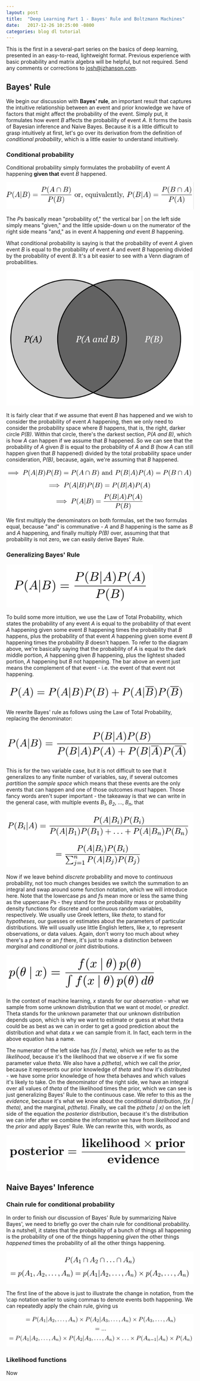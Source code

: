 ```yaml
---
layout: post
title:  "Deep Learning Part 1 - Bayes' Rule and Boltzmann Machines"
date:   2017-12-26 10:25:00 -0800
categories: blog dl tutorial
---
```


This is the first in a several-part series on the basics of deep learning, presented in an easy-to-read, lightweight format. Previous experience with basic probability and matrix algebra will be helpful, but not required. Send any comments or corrections to [josh@jzhanson.com](mailto:josh@jzhanson.com).

## Bayes' Rule

We begin our discussion with **Bayes' rule**, an important result that captures the intuitive relationship between an event and prior knowledge we have of factors that might affect the probability of the event. Simply put, it formulates how event *B* affects the probability of event *A*. It forms the basis of Bayesian inference and Naive Bayes. Because it is a little difficult to grasp intuitively at first, let's go over its derivation from the definition of *conditional probability*, which is a little easier to understand intuitively.

### Conditional probability

Conditional probability simply formulates the probability of event *A* happening **given that** event *B* happened.

![Conditional probability](/img/dl-part-1/conditional-1.png "Basic conditional probability")

The *P*s basically mean "probability of," the vertical bar \| on the left side simply means "given," and the little upside-down u on the numerator of the right side means "and," as in event *A* happening *and* event *B* happening.

What conditional probability is saying is that the probability of event *A* given event *B* is equal to the probability of event *A* and event *B* happening divided by the probability of event *B*. It's a bit easier to see with a Venn diagram of probabilities.

![Conditional probability illustrated](/img/dl-part-1/conditional-2.png "Conditional probability illustrated")

It is fairly clear that if we assume that event *B* has happened and we wish to consider the probability of event *A* happening, then we only need to consider the probability space where *B* happens, that is, the right, darker circle *P(B)*. Within that circle, there's the darkest section, *P(A and B)*, which is how *A* can happen if we assume that *B* happened. So we can see that the probability of *A* given *B* is equal to the probability of *A* and *B* (how *A* can still happen given that *B* happened) divided by the total probability space under consideration, *P(B)*, because, again, we're assuming that *B* happened.

![Bayes' from conditional probability](/img/dl-part-1/conditional-3.png "Derivation of Bayes' Rule")

We first multiply the denominators on both formulas, set the two formulas equal, because "and" is communative - *A* and *B* happening is the same as *B* and *A* happening, and finally multiply *P(B)* over, assuming that that probability is not zero, we can easily derive Bayes' Rule.

### Generalizing Bayes' Rule

![Vanilla Bayes' Rule](/img/dl-part-1/bayes-rule-1.png "Straight out of probability 101")

To build some more intuition, we use the Law of Total Probability, which states the probability of any event *A* is equal to the probability of that event *A* happening given some event *B* happening times the probability that *B* happens, plus the probability of that event *A* happening given some event *B* happening times the probability *B* doesn't happen. To refer to the diagram above, we're basically saying that the probability of *A* is equal to the dark middle portion, *A* happening given *B* happening, plus the lightest shaded portion, *A* happening but *B* not happening. The bar above an event just means the complement of that event - i.e. the event of that event not happening.

![Law of Total Probability](/img/dl-part-1/total-prob.png "Law of Total Probability")

We rewrite Bayes' rule as follows using the Law of Total Probability, replacing the denominator:

![Bayes' Rule plus Law of Total Probability](/img/dl-part-1/bayes-total-prob.png "Law of Total Probability")

This is for the two variable case, but it is not difficult to see that it generalizes to any finite number of variables, say, if several outcomes *partition* the *sample space* which means that these events are the only events that can happen and one of those outcomes *must* happen. Those fancy words aren't super important - the takeaway is that we can write in the general case, with multiple events *B<sub>1</sub>*, *B<sub>2</sub>*, ..., *B<sub>n</sub>*, that

![Bayes' Rule, general case](/img/dl-part-1/bayes-rule-general.png "Bayes' Rule, general case")

Now if we leave behind *discrete* probability and move to *continuous* probability, not too much changes besides we switch the summation to an integral and swap around some function notation, which we will introduce here. Note that the lowercase *p*s and *f*s mean more or less the same thing as the uppercase *P*s - they stand for the probability mass or probability density functions for discrete and continuous random variables, respectively. We usually use Greek letters, like *theta*, to stand for *hypotheses*, our guesses or estimates about the parameters of particular distributions. We will usually use little English letters, like *x*, to represent observations, or data values. Again, don't worry too much about whey there's a *p* here or an *f* there, it's just to make a distinction between *marginal* and *conditional* or *joint* distributions.

![Bayes' Rule, continuous](/img/dl-part-1/bayes-rule-2.png "Bayes' Rule, continuous")

In the context of machine learning, *x* stands for our *observation* - what we sample from some unknown distribution that we want ot *model*, or *predict*. Theta stands for the unknown parameter that our unknown distribution depends upon, which is why we want to estimate or guess at what theta could be as best as we can in order to get a good prediction about the distribution and what data *x* we can sample from it. In fact, each term in the above equation has a name.

The numerator of the left side has *f(x \| theta)*, which we refer to as the *likelihood*, because it's the likelihood that we observe *x* if we fix some parameter value *theta*. We also have a *p(theta)*, which we call the *prior*, because it represents our prior knowledge of *theta* and how it's distributed - we have some prior knowledge of how theta behaves and which values it's likely to take. On the denominator of the right side, we have an integral over all values of *theta* of the likelihood times the prior, which we can see is just generalizing Bayes' Rule to the continuous case. We refer to this as the *evidence*, because it's what we know about the conditional distribution, *f(x \| theta)*, and the marginal, *p(theta)*. Finally, we call the *p(theta \| x)* on the left side of the equation the *posterior* distribution, because it's the distribution we can infer after we combine the information we have from *likelihood* and the *prior* and apply Bayes' Rule. We can rewrite this, with words, as

![Bayes' Rule, with words](/img/dl-part-1/bayes-rule-3.png "Bayes' Rule, with words")

## Naive Bayes' Inference

### Chain rule for conditional probability

In order to finish our discussion of Bayes' Rule by summarizing Naive Bayes', we need to briefly go over the chain rule for conditional probability. In a nutshell, it states that the probability of a bunch of things all happening is the probability of one of the things happening *given* the other things *happened* times the probability of all the other things happening.

![Chain rule of conditional probability](/img/dl-part-1/chain-rule-1.png "Chain rule of conditional probability")

The first line of the above is just to illustrate the change in notation, from the \cap notation earlier to using commas to denote events both happening. We can repeatedly apply the chain rule, giving us

![Chain rule, repeated application](/img/dl-part-1/chain-rule-2.png "Chain rule, repeated application")

### Likelihood functions

Now


